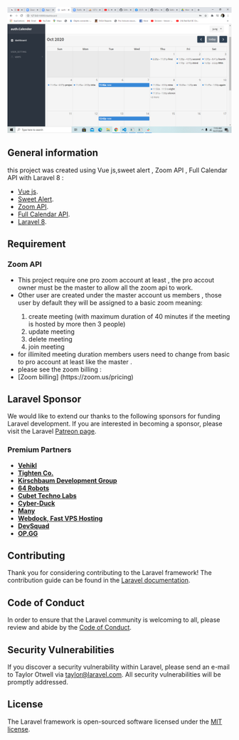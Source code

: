 <p align="center"><img src="https://github.com/lilfrou/calender/blob/master/public/media/read_me/1.png" width="800"></p>

## General information
this project was created using Vue js,sweet alert , Zoom API , Full Calendar API with Laravel 8 :

- [Vue js](https://vuejs.org/).
- [Sweet Alert](https://sweetalert2.github.io/).
- [Zoom API](https://marketplace.zoom.us/docs/guides).
- [Full Calendar API](https://fullcalendar.io/).
- [Laravel 8](https://laravel.com/).

## Requirement
<h3>Zoom API</h3>
<ul>
<li>This project require one pro zoom account at least , the pro accout owner must be the master to allow all the zoom api to work.</li>
<li>Other user are created under the master account us members , those user by default they will be assigned to a basic zoom meaning:</li>
<ol>
                                        <li>create meeting (with maximum duration of 40 minutes if the meeting is hosted by more then 3 people)</li>
                                        <li>update meeting</li>
                                        <li>delete meeting</li>
                                        <li>join meeting</li>
</ol>
<li>for illimited meeting duration members users need to change from basic to pro account at least like the master . </li>
<li>please see the zoom billing :</li>
<li>[Zoom billing] (https://zoom.us/pricing)</li>
</ul>



## Laravel Sponsor

We would like to extend our thanks to the following sponsors for funding Laravel development. If you are interested in becoming a sponsor, please visit the Laravel [Patreon page](https://patreon.com/taylorotwell).

### Premium Partners

- **[Vehikl](https://vehikl.com/)**
- **[Tighten Co.](https://tighten.co)**
- **[Kirschbaum Development Group](https://kirschbaumdevelopment.com)**
- **[64 Robots](https://64robots.com)**
- **[Cubet Techno Labs](https://cubettech.com)**
- **[Cyber-Duck](https://cyber-duck.co.uk)**
- **[Many](https://www.many.co.uk)**
- **[Webdock, Fast VPS Hosting](https://www.webdock.io/en)**
- **[DevSquad](https://devsquad.com)**
- **[OP.GG](https://op.gg)**

## Contributing

Thank you for considering contributing to the Laravel framework! The contribution guide can be found in the [Laravel documentation](https://laravel.com/docs/contributions).

## Code of Conduct

In order to ensure that the Laravel community is welcoming to all, please review and abide by the [Code of Conduct](https://laravel.com/docs/contributions#code-of-conduct).

## Security Vulnerabilities

If you discover a security vulnerability within Laravel, please send an e-mail to Taylor Otwell via [taylor@laravel.com](mailto:taylor@laravel.com). All security vulnerabilities will be promptly addressed.

## License

The Laravel framework is open-sourced software licensed under the [MIT license](https://opensource.org/licenses/MIT).
